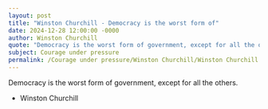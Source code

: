 ```yaml
---
layout: post
title: "Winston Churchill - Democracy is the worst form of"
date: 2024-12-28 12:00:00 -0000
author: Winston Churchill
quote: "Democracy is the worst form of government, except for all the others."
subject: Courage under pressure
permalink: /Courage under pressure/Winston Churchill/Winston Churchill - Democracy is the worst form of
---
```


Democracy is the worst form of government, except for all the others.

- Winston Churchill
